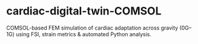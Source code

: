 # cardiac-digital-twin-COMSOL
COMSOL-based FEM simulation of cardiac adaptation across gravity (0G–1G) using FSI, strain metrics &amp; automated Python analysis.
